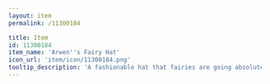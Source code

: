 ```yaml
---
layout: item
permalink: /11300184

title: Item
id: 11300184
item_name: 'Arwen''s Fairy Hat'
icon_url: 'item/icon/11300184.png'
tooltip_description: 'A fashionable hat that fairies are going absolutely mad over. Conveniently stretches to fit the size of your head.'
---
```

